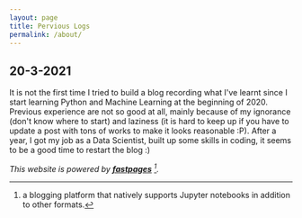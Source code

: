 ```yaml
---
layout: page
title: Pervious Logs
permalink: /about/
---
```


## 20-3-2021
It is not the first time I tried to build a blog recording what I've learnt since I start learning Python and Machine Learning at the beginning of 2020. Previous experience are not so good at all, mainly because of my ignorance (don't know where to start) and laziness (it is hard to keep up if you have to update a post with tons of works to make it looks reasonable :P). After a year, I got my job as a Data Scientist, built up some skills in coding, it seems to be a good time to restart the blog :)

_This website is powered by **[fastpages](https://github.com/fastai/fastpages)** [^1]._



[^1]:a blogging platform that natively supports Jupyter notebooks in addition to other formats.
